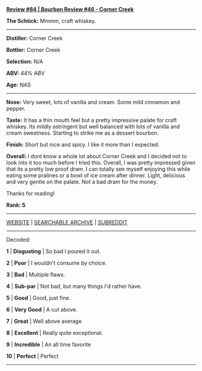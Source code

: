 
[**Review #84 | Bourbon Review #46 - Corner Creek**]( https://t8ke.review/review-84-corner-creek/)

**The Schtick:** Mmmm, craft whiskey. 

-----

**Distiller:** Corner Creek

**Bottler:** Corner Creek

**Selection:** N/A

**ABV:**  44% ABV

**Age:** NAS 

-----

**Nose:**  Very sweet, lots of vanilla and cream. Some mild cinnamon and pepper.   

**Taste:** It has a thin mouth feel but a pretty impressive palate for craft whiskey. Its mildly astringent but well balanced with lots of vanilla and cream sweetness. Starting to strike me as a dessert bourbon. 

**Finish:** Short but nice and spicy. I like it more than I expected. 

**Overall:** I dont know a whole lot about Corner Creek and I decided not to look into it too much before I tried this. Overall, I was pretty impressed given that its a pretty low proof dram. I can totally see myself enjoying this while eating some pralines or a bowl of ice cream after dinner. Light, delicious and very gentle on the palate. Not a bad dram for the money. 

Thanks for reading!

**Rank: 5**



-----

[WEBSITE](https://t8ke.review) | [SEARCHABLE ARCHIVE](https://t8ke.review/review-archive/) | [SUBREDDIT](https://reddit.com/r/t8kereviews)

-----

Decoded:

**1** | **Disgusting** | So bad I poured it out.

**2** | **Poor** | I wouldn't consume by choice.

**3** | **Bad** | Multiple flaws.

**4** | **Sub-par** | Not bad, but many things I'd rather have.

**5** | **Good** | Good, just fine.

**6** | **Very Good** | A cut above.

**7** | **Great** | Well above average

**8** | **Excellent** | Really quite exceptional.

**9** | **Incredible** | An all time favorite

**10** | **Perfect** | Perfect

----

